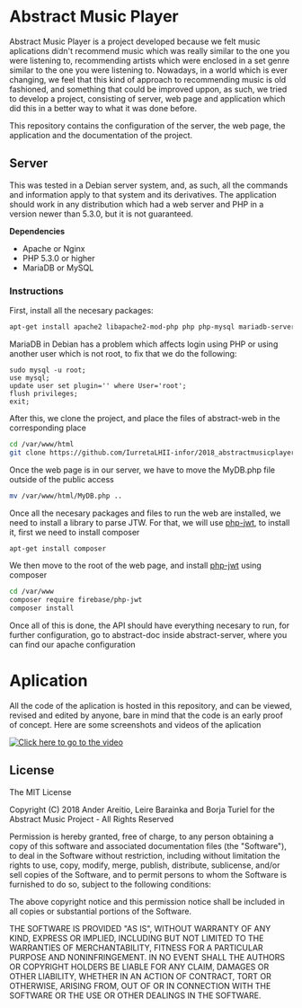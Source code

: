 # Abstract Music Player

Abstract Music Player is a project developed because we felt music aplications didn't recommend music which was really similar to the one you were listening to, recommending artists which were enclosed in a set genre similar to the one you were listening to. Nowadays, in a world which is ever changing, we feel that this kind of approach to recommending music is old fashioned, and something that could be improved uppon, as such, we tried to develop a project, consisting of server, web page and application which did this in a better way to what it was done before. 

This repository contains the configuration of the server, the web page, the application and the documentation of the project.

## Server

This was tested in a Debian server system, and, as such, all the commands and information apply to that system and its derivatives. The application should work in any distribution which had a web server and PHP in a version newer than 5.3.0, but it is not guaranteed.

**Dependencies**

* Apache or Nginx
* PHP 5.3.0 or higher
* MariaDB or MySQL

### Instructions

First, install all the necesary packages:

```bash
apt-get install apache2 libapache2-mod-php php php-mysql mariadb-server mariadb-client
```

MariaDB in Debian has a problem which affects login using PHP or using another user which is not root, to fix that we do the following:

```
sudo mysql -u root;
use mysql;
update user set plugin='' where User='root';
flush privileges;
exit;
```

After this, we clone the project, and place the files of abstract-web in the corresponding place

```bash
cd /var/www/html
git clone https://github.com/IurretaLHII-infor/2018_abstractmusicplayer.git
```

Once the web page is in our server, we have to move the MyDB.php file outside of the public access

```bash
mv /var/www/html/MyDB.php ..
```

Once all the necesary packages and files to run the web are installed, we need to install a library to parse JTW. For that, we will use [php-jwt](https://github.com/firebase/php-jwt), to install it, first we need to install composer

```bash
apt-get install composer
```

We then move to the root of the web page, and install [php-jwt](https://github.com/firebase/php-jwt) using composer

```bash
cd /var/www
composer require firebase/php-jwt 
composer install
```

Once all of this is done, the API should have everything necesary to run, for further configuration, go to abstract-doc inside abstract-server, where you can find our apache configuration

# Aplication

All the code of the aplication is hosted in this repository, and can be viewed, revised and edited by anyone, bare in mind that the code is an early proof of concept. Here are some screenshots and videos of the aplication


[![Click here to go to the video](https://img.youtube.com/vi/VsHyZxDR2iM/0.jpg)](https://www.youtube.com/watch?v=VsHyZxDR2iM)


## License

The MIT License

Copyright (C) 2018 Ander Areitio, Leire Barainka and Borja Turiel for the Abstract Music Project - All Rights Reserved  

Permission is hereby granted, free of charge, to any person obtaining a copy
of this software and associated documentation files (the "Software"), to deal
in the Software without restriction, including without limitation the rights
to use, copy, modify, merge, publish, distribute, sublicense, and/or sell
copies of the Software, and to permit persons to whom the Software is
furnished to do so, subject to the following conditions:

The above copyright notice and this permission notice shall be included in
all copies or substantial portions of the Software.

THE SOFTWARE IS PROVIDED "AS IS", WITHOUT WARRANTY OF ANY KIND, EXPRESS OR
IMPLIED, INCLUDING BUT NOT LIMITED TO THE WARRANTIES OF MERCHANTABILITY,
FITNESS FOR A PARTICULAR PURPOSE AND NONINFRINGEMENT. IN NO EVENT SHALL THE
AUTHORS OR COPYRIGHT HOLDERS BE LIABLE FOR ANY CLAIM, DAMAGES OR OTHER
LIABILITY, WHETHER IN AN ACTION OF CONTRACT, TORT OR OTHERWISE, ARISING FROM,
OUT OF OR IN CONNECTION WITH THE SOFTWARE OR THE USE OR OTHER DEALINGS IN
THE SOFTWARE.


